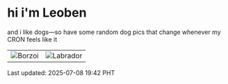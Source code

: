 # hi i'm Leoben

and i like dogs—so have some random dog pics that change whenever my CRON feels like it

|  |  |
|--------|----------|
| ![Borzoi](https://random-dog-vercel.vercel.app/api/random-borzoi?v=1751974933) | ![Labrador](https://random-dog-vercel.vercel.app/api/random-labrador?v=1751974933) |

Last updated: 2025-07-08 19:42 PHT

